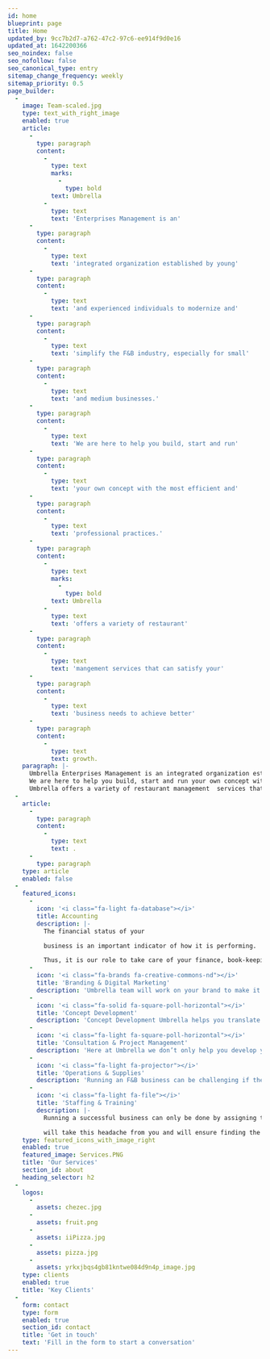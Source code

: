 ```yaml
---
id: home
blueprint: page
title: Home
updated_by: 9cc7b2d7-a762-47c2-97c6-ee914f9d0e16
updated_at: 1642200366
seo_noindex: false
seo_nofollow: false
seo_canonical_type: entry
sitemap_change_frequency: weekly
sitemap_priority: 0.5
page_builder:
  -
    image: Team-scaled.jpg
    type: text_with_right_image
    enabled: true
    article:
      -
        type: paragraph
        content:
          -
            type: text
            marks:
              -
                type: bold
            text: Umbrella
          -
            type: text
            text: 'Enterprises Management is an'
      -
        type: paragraph
        content:
          -
            type: text
            text: 'integrated organization established by young'
      -
        type: paragraph
        content:
          -
            type: text
            text: 'and experienced individuals to modernize and'
      -
        type: paragraph
        content:
          -
            type: text
            text: 'simplify the F&B industry, especially for small'
      -
        type: paragraph
        content:
          -
            type: text
            text: 'and medium businesses.'
      -
        type: paragraph
        content:
          -
            type: text
            text: 'We are here to help you build, start and run'
      -
        type: paragraph
        content:
          -
            type: text
            text: 'your own concept with the most efficient and'
      -
        type: paragraph
        content:
          -
            type: text
            text: 'professional practices.'
      -
        type: paragraph
        content:
          -
            type: text
            marks:
              -
                type: bold
            text: Umbrella
          -
            type: text
            text: 'offers a variety of restaurant'
      -
        type: paragraph
        content:
          -
            type: text
            text: 'mangement services that can satisfy your'
      -
        type: paragraph
        content:
          -
            type: text
            text: 'business needs to achieve better'
      -
        type: paragraph
        content:
          -
            type: text
            text: growth.
    paragraph: |-
      Umbrella Enterprises Management is an integrated organization established by young and experienced individuals to modernize and simplify the F&B industry, especially for small and medium businesses.
      We are here to help you build, start and run your own concept with the most efficient and professional practices.
      Umbrella offers a variety of restaurant management  services that can satisfy your business needs to achieve better growth.
  -
    article:
      -
        type: paragraph
        content:
          -
            type: text
            text: .
      -
        type: paragraph
    type: article
    enabled: false
  -
    featured_icons:
      -
        icon: '<i class="fa-light fa-database"></i>'
        title: Accounting
        description: |-
          The financial status of your

          business is an important indicator of how it is performing.

          Thus, it is our role to take care of your finance, book-keeping, accounting, cashflow, and taxes.
      -
        icon: '<i class="fa-brands fa-creative-commons-nd"></i>'
        title: 'Branding & Digital Marketing'
        description: 'Umbrella team will work on your brand to make it have its own unique identity. Moreover, we will ensure to improve the presence and the overall awareness of your brand through creative digital marketing and proper social media management.'
      -
        icon: '<i class="fa-solid fa-square-poll-horizontal"></i>'
        title: 'Concept Development'
        description: 'Concept Development Umbrella helps you translate your unique ideas into proper F&B business concepts that can compete in the real market. It starts with developing the right menu and serving it in an attracive way.'
      -
        icon: '<i class="fa-light fa-square-poll-horizontal"></i>'
        title: 'Consultation & Project Management'
        description: 'Here at Umbrella we don’t only help you develop your concept, but we rather take the journey with you step-by-step to bring it to life. Proper planning and execution are the key factors for successful projects, whether it is related to existing or new concepts.'
      -
        icon: '<i class="fa-light fa-projector"></i>'
        title: 'Operations & Supplies'
        description: 'Running an F&B business can be challenging if there are no smooth operations. Let us study your concept and provide you with our recommendations for the best operational strategies. Besides, we know how to make you save money yet maintain the quality by choosing the right supplies.'
      -
        icon: '<i class="fa-light fa-file"></i>'
        title: 'Staffing & Training'
        description: |-
          Running a successful business can only be done by assigning the right roles for the right people. Umbrella

          will take this headache from you and will ensure finding the best suitable staff and train them for your concept.
    type: featured_icons_with_image_right
    enabled: true
    featured_image: Services.PNG
    title: 'Our Services'
    section_id: about
    heading_selector: h2
  -
    logos:
      -
        assets: chezec.jpg
      -
        assets: fruit.png
      -
        assets: iiPizza.jpg
      -
        assets: pizza.jpg
      -
        assets: yrkxjbqs4gb81kntwe084d9n4p_image.jpg
    type: clients
    enabled: true
    title: 'Key Clients'
  -
    form: contact
    type: form
    enabled: true
    section_id: contact
    title: 'Get in touch'
    text: 'Fill in the form to start a conversation'
---
```

